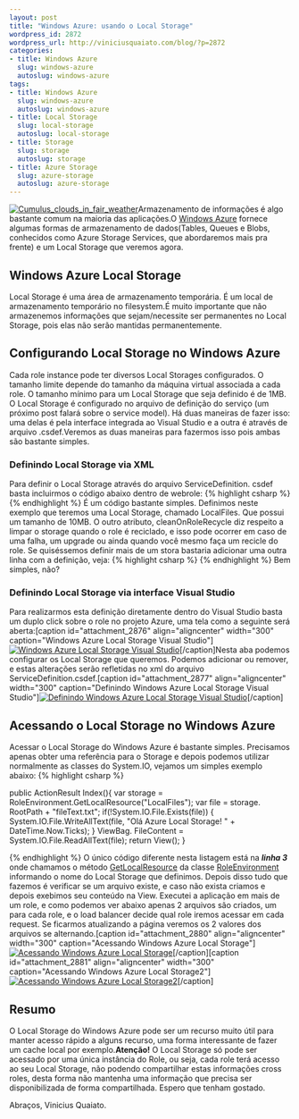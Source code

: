 ```yaml
--- 
layout: post
title: "Windows Azure: usando o Local Storage"
wordpress_id: 2872
wordpress_url: http://viniciusquaiato.com/blog/?p=2872
categories: 
- title: Windows Azure
  slug: windows-azure
  autoslug: windows-azure
tags: 
- title: Windows Azure
  slug: windows-azure
  autoslug: windows-azure
- title: Local Storage
  slug: local-storage
  autoslug: local-storage
- title: Storage
  slug: storage
  autoslug: storage
- title: Azure Storage
  slug: azure-storage
  autoslug: azure-storage
---
```

[![](http://viniciusquaiato.com/images_posts/Cumulus_clouds_in_fair_weather-150x150.jpg "Cumulus_clouds_in_fair_weather")](http://viniciusquaiato.com/images_posts/Cumulus_clouds_in_fair_weather.jpeg)Armazenamento de informações é algo bastante comum na maioria das aplicações.O [Windows Azure](http://viniciusquaiato.com/blog/category/windows-azure/) fornece algumas formas de armazenamento de dados(Tables, Queues e Blobs, conhecidos como Azure Storage Services, que abordaremos mais pra frente) e um Local Storage que veremos agora.

## Windows Azure Local Storage
Local Storage é uma área de armazenamento temporária. É um local de armazenamento temporário no filesystem.É muito importante que não armazenemos informações que sejam/necessite ser permanentes no Local Storage, pois elas não serão mantidas permanentemente.

## Configurando Local Storage no Windows Azure
Cada role instance pode ter diversos Local Storages configurados. O tamanho limite depende do tamanho da máquina virtual associada a cada role. O tamanho mínimo para um Local Storage que seja definido é de 1MB. O Local Storage é configurado no arquivo de definição do serviço (um próximo post falará sobre o service model). Há duas maneiras de fazer isso: uma delas é pela interface integrada ao Visual Studio e a outra é através de arquivo .csdef.Veremos as duas maneiras para fazermos isso pois ambas são bastante simples.

### Definindo Local Storage via XML 
Para definir o Local Storage através do arquivo ServiceDefinition. csdef basta incluirmos o código abaixo dentro de webrole:
{% highlight csharp %}
<localresources>  <localstorage name="LocalFiles" cleanonrolerecycle="false" sizeinmb="10" /></localresources>
{% endhighlight %}
É um código bastante simples. Definimos neste exemplo que teremos uma Local Storage, chamado LocalFiles. Que possui um tamanho de 10MB. O outro atributo, cleanOnRoleRecycle diz respeito a limpar o storage quando o role é reciclado, e isso pode ocorrer em caso de uma falha, um upgrade ou ainda quando você mesmo faça um recicle do role. Se quiséssemos definir mais de um stora bastaria adicionar uma outra linha com a definição, veja:
{% highlight csharp %}
<localresources>  <localstorage name="LocalFiles" cleanonrolerecycle="false" sizeinmb="10" />  <localstorage name="LocalTextFiles" cleanonrolerecycle="false" sizeinmb="5" /></localresources>
{% endhighlight %}
Bem simples, não?

### Definindo Local Storage via interface Visual Studio
Para realizarmos esta definição diretamente dentro do Visual Studio basta um duplo click sobre o role no projeto Azure, uma tela como a seguinte será aberta:[caption id="attachment_2876" align="aligncenter" width="300" caption="Windows Azure Local Storage Visual Studio"][![Windows Azure Local Storage Visual Studio](http://viniciusquaiato.com/images_posts/Windows-Azure-Local-Storage-Visual-Studio-300x175.png "Windows Azure Local Storage Visual Studio")](http://viniciusquaiato.com/images_posts/Windows-Azure-Local-Storage-Visual-Studio.png)[/caption]Nesta aba podemos configurar os Local Storage que queremos. Podemos adicionar ou remover, e estas alterações serão refletidas no xml do arquivo ServiceDefinition.csdef.[caption id="attachment_2877" align="aligncenter" width="300" caption="Definindo Windows Azure Local Storage Visual Studio"][![Definindo Windows Azure Local Storage Visual Studio](http://viniciusquaiato.com/images_posts/Definindo-Windows-Azure-Local-Storage-Visual-Studio-300x175.png "Definindo Windows Azure Local Storage Visual Studio")](http://viniciusquaiato.com/images_posts/Definindo-Windows-Azure-Local-Storage-Visual-Studio.png)[/caption]

## Acessando o Local Storage no Windows Azure
Acessar o Local Storage do Windows Azure é bastante simples. Precisamos apenas obter uma referência para o Storage e depois podemos utilizar normalmente as classes do System.IO, vejamos um simples exemplo abaixo:
{% highlight csharp %}

public ActionResult Index(){
var storage = RoleEnvironment.GetLocalResource("LocalFiles");
var file = storage. RootPath + "fileText.txt";
if(!System.IO.File.Exists(file))    {        System.IO.File.WriteAllText(file, "Olá Azure Local Storage! " + DateTime.Now.Ticks);
    }
    ViewBag. FileContent = System.IO.File.ReadAllText(file);
return View();
    }

{% endhighlight %}
O único código diferente nesta listagem está na **_linha 3_** onde chamamos o método [GetLocalResource](http://msdn.microsoft.com/en-us/library/microsoft.windowsazure.serviceruntime.roleenvironment.getlocalresource.aspx) da classe [RoleEnvironment](http://msdn.microsoft.com/en-us/library/ee773173.aspx) informando o nome do Local Storage que definimos. Depois disso tudo que fazemos é verificar se um arquivo existe, e caso não exista criamos e depois exebimos seu conteúdo na View. Executei a aplicação em mais de um role, e como podemos ver abaixo apenas 2 arquivos são criados, um para cada role, e o load balancer decide qual role iremos acessar em cada request. Se ficarmos atualizando a página veremos os 2 valores dos arquivos se alternando.[caption id="attachment_2880" align="aligncenter" width="300" caption="Acessando Windows Azure Local Storage"][![Acessando Windows Azure Local Storage](http://viniciusquaiato.com/images_posts/Acessando-Windows-Azure-Local-Storage-300x184.png "Acessando Windows Azure Local Storage")](http://viniciusquaiato.com/images_posts/Acessando-Windows-Azure-Local-Storage.png)[/caption][caption id="attachment_2881" align="aligncenter" width="300" caption="Acessando Windows Azure Local Storage2"][![Acessando Windows Azure Local Storage2](http://viniciusquaiato.com/images_posts/Acessando-Windows-Azure-Local-Storage2-300x184.png "Acessando Windows Azure Local Storage2")](http://viniciusquaiato.com/images_posts/Acessando-Windows-Azure-Local-Storage2.png)[/caption]

## Resumo
O Local Storage do Windows Azure pode ser um recurso muito útil para manter acesso rápido a alguns recurso, uma forma interessante de fazer um cache local por exemplo.**Atenção!** O Local Storage só pode ser acessado por uma única instância do Role, ou seja, cada role terá acesso ao seu Local Storage, não podendo compartilhar estas informações cross roles, desta forma não mantenha uma informação que precisa ser disponibilizada de forma compartilhada. Espero que tenham gostado.

Abraços,
Vinicius Quaiato.
